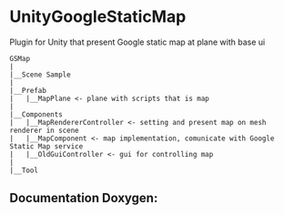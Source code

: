 #  UnityGoogleStaticMap

Plugin for Unity that present Google static map at plane
with base ui

~~~~~~~~~~~~~~~~~~~~~~~~~~~~~~~~~~~~~~~~~~~~~~~~~~~~~~~~~~~~
GSMap
|
|__Scene Sample
|
|__Prefab 
|	|__MapPlane <- plane with scripts that is map
|
|__Components
|	|__MapRendererController <- setting and present map on mesh renderer in scene
|	|__MapComponent <- map implementation, comunicate with Google Static Map service
|	|__OldGuiController <- gui for controlling map
|	
|__Tool
~~~~~~~~~~~~~~~~~~~~~~~~~~~~~~~~~~~~~~~~~~~~~~~~~~~~~~~~~~~~

## Documentation Doxygen:

